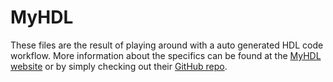 # MyHDL

These files are the result of playing around with a auto generated HDL code workflow. More information about the specifics can be found at the [MyHDL website](http://www.myhdl.org/) or by simply checking out their [GitHub repo](https://github.com/jandecaluwe/myhdl).